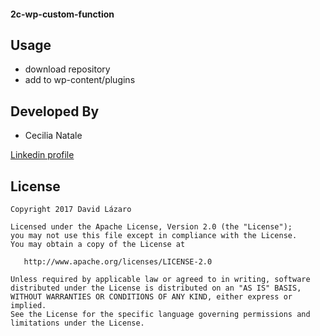 #### 2c-wp-custom-function ####

Usage
-----
- download repository
- add to wp-content/plugins


Developed By
------------

* Cecilia Natale

<a href="https://www.linkedin.com/in/cecilianatale/">
  Linkedin profile
</a>


License
-------

    Copyright 2017 David Lázaro

    Licensed under the Apache License, Version 2.0 (the "License");
    you may not use this file except in compliance with the License.
    You may obtain a copy of the License at

       http://www.apache.org/licenses/LICENSE-2.0

    Unless required by applicable law or agreed to in writing, software
    distributed under the License is distributed on an "AS IS" BASIS,
    WITHOUT WARRANTIES OR CONDITIONS OF ANY KIND, either express or implied.
    See the License for the specific language governing permissions and
    limitations under the License.
